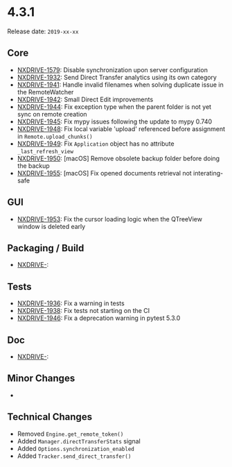 # 4.3.1

Release date: `2019-xx-xx`

## Core

- [NXDRIVE-1579](https://jira.nuxeo.com/browse/NXDRIVE-1579): Disable synchronization upon server configuration
- [NXDRIVE-1932](https://jira.nuxeo.com/browse/NXDRIVE-1932): Send Direct Transfer analytics using its own category
- [NXDRIVE-1941](https://jira.nuxeo.com/browse/NXDRIVE-1941): Handle invalid filenames when solving duplicate issue in the RemoteWatcher
- [NXDRIVE-1942](https://jira.nuxeo.com/browse/NXDRIVE-1942): Small Direct Edit improvements
- [NXDRIVE-1944](https://jira.nuxeo.com/browse/NXDRIVE-1944): Fix exception type when the parent folder is not yet sync on remote creation
- [NXDRIVE-1945](https://jira.nuxeo.com/browse/NXDRIVE-1945): Fix mypy issues following the update to mypy 0.740
- [NXDRIVE-1948](https://jira.nuxeo.com/browse/NXDRIVE-1948): Fix local variable 'upload' referenced before assignment in `Remote.upload_chunks()`
- [NXDRIVE-1949](https://jira.nuxeo.com/browse/NXDRIVE-1949): Fix `Application` object has no attribute `_last_refresh_view`
- [NXDRIVE-1950](https://jira.nuxeo.com/browse/NXDRIVE-1950): [macOS] Remove obsolete backup folder before doing the backup
- [NXDRIVE-1955](https://jira.nuxeo.com/browse/NXDRIVE-1955): [macOS] Fix opened documents retrieval not interating-safe

## GUI

- [NXDRIVE-1953](https://jira.nuxeo.com/browse/NXDRIVE-1953): Fix the cursor loading logic when the QTreeView window is deleted early

## Packaging / Build

- [NXDRIVE-](https://jira.nuxeo.com/browse/NXDRIVE-):

## Tests

- [NXDRIVE-1936](https://jira.nuxeo.com/browse/NXDRIVE-1936): Fix a warning in tests
- [NXDRIVE-1938](https://jira.nuxeo.com/browse/NXDRIVE-1938): Fix tests not starting on the CI
- [NXDRIVE-1946](https://jira.nuxeo.com/browse/NXDRIVE-1946): Fix a deprecation warning in pytest 5.3.0

## Doc

- [NXDRIVE-](https://jira.nuxeo.com/browse/NXDRIVE-):

## Minor Changes

-

## Technical Changes

- Removed `Engine.get_remote_token()`
- Added `Manager.directTransferStats` signal
- Added `Options.synchronization_enabled`
- Added `Tracker.send_direct_transfer()`
